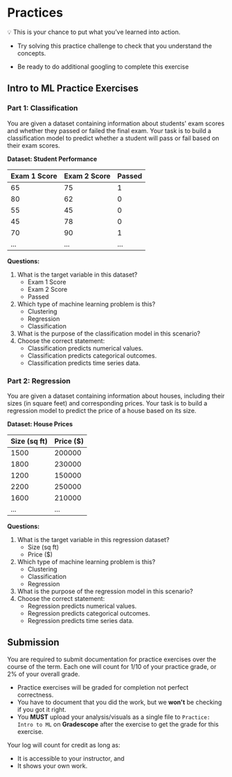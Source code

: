 # Practices
<aside>

💡 This is your chance to put what you’ve learned into action.

- Try solving this practice challenge to check that you understand the concepts.

- Be ready to do additional googling to complete this exercise

</aside>

## Intro to ML Practice Exercises

### Part 1: Classification

You are given a dataset containing information about students' exam scores and whether they passed or failed the final exam. Your task is to build a classification model to predict whether a student will pass or fail based on their exam scores.

**Dataset: Student Performance**

| Exam 1 Score | Exam 2 Score | Passed |
|--------------|--------------|--------|
| 65           | 75           | 1      |
| 80           | 62           | 0      |
| 55           | 45           | 0      |
| 45           | 78           | 0      |
| 70           | 90           | 1      |
| ...          | ...          | ...    |

**Questions:**

1. What is the target variable in this dataset?
   - Exam 1 Score
   - Exam 2 Score
   - Passed
2. Which type of machine learning problem is this?
   - Clustering
   - Regression
   - Classification
3. What is the purpose of the classification model in this scenario?
4. Choose the correct statement:
   - Classification predicts numerical values.
   - Classification predicts categorical outcomes.
   - Classification predicts time series data.


### Part 2: Regression

You are given a dataset containing information about houses, including their sizes (in square feet) and corresponding prices. Your task is to build a regression model to predict the price of a house based on its size.

**Dataset: House Prices**

| Size (sq ft) | Price ($) |
|--------------|-----------|
| 1500         | 200000    |
| 1800         | 230000    |
| 1200         | 150000    |
| 2200         | 250000    |
| 1600         | 210000    |
| ...          | ...       |

**Questions:**

1. What is the target variable in this regression dataset?
   - Size (sq ft)
   - Price ($)
2. Which type of machine learning problem is this?
   - Clustering
   - Classification
   - Regression
3. What is the purpose of the regression model in this scenario?
4. Choose the correct statement:
   - Regression predicts numerical values.
   - Regression predicts categorical outcomes.
   - Regression predicts time series data.


## Submission
You are required to submit documentation for practice exercises over the course of the term. Each one will count for 1/10 of your practice grade, or 2% of your overall grade.

- Practice exercises will be graded for completion not perfect correctness. 
- You have to document that you did the work, but we **won't** be checking if you got it right.
- You **MUST** upload your analysis/visuals as a single file to `Practice: Intro to ML` on **Gradescope** after the exercise to get the grade for this exercise.


Your log will count for credit as long as:
- It is accessible to your instructor, and
- It shows your own work.

